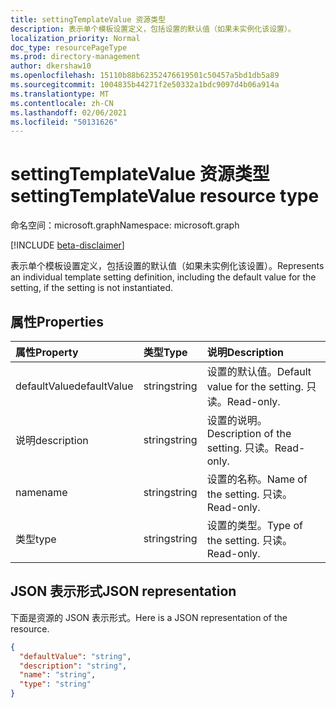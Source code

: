 ```yaml
---
title: settingTemplateValue 资源类型
description: 表示单个模板设置定义，包括设置的默认值（如果未实例化该设置）。
localization_priority: Normal
doc_type: resourcePageType
ms.prod: directory-management
author: dkershaw10
ms.openlocfilehash: 15110b88b62352476619501c50457a5bd1db5a89
ms.sourcegitcommit: 1004835b44271f2e50332a1bdc9097d4b06a914a
ms.translationtype: MT
ms.contentlocale: zh-CN
ms.lasthandoff: 02/06/2021
ms.locfileid: "50131626"
---
```

# <a name="settingtemplatevalue-resource-type"></a><span data-ttu-id="f0e79-103">settingTemplateValue 资源类型</span><span class="sxs-lookup"><span data-stu-id="f0e79-103">settingTemplateValue resource type</span></span>

<span data-ttu-id="f0e79-104">命名空间：microsoft.graph</span><span class="sxs-lookup"><span data-stu-id="f0e79-104">Namespace: microsoft.graph</span></span>

[!INCLUDE [beta-disclaimer](../../includes/beta-disclaimer.md)]

<span data-ttu-id="f0e79-105">表示单个模板设置定义，包括设置的默认值（如果未实例化该设置）。</span><span class="sxs-lookup"><span data-stu-id="f0e79-105">Represents an individual template setting definition, including the default value for the setting, if the setting is not instantiated.</span></span>


## <a name="properties"></a><span data-ttu-id="f0e79-106">属性</span><span class="sxs-lookup"><span data-stu-id="f0e79-106">Properties</span></span>
| <span data-ttu-id="f0e79-107">属性</span><span class="sxs-lookup"><span data-stu-id="f0e79-107">Property</span></span>     | <span data-ttu-id="f0e79-108">类型</span><span class="sxs-lookup"><span data-stu-id="f0e79-108">Type</span></span>   |<span data-ttu-id="f0e79-109">说明</span><span class="sxs-lookup"><span data-stu-id="f0e79-109">Description</span></span>|
|:---------------|:--------|:----------|
|<span data-ttu-id="f0e79-110">defaultValue</span><span class="sxs-lookup"><span data-stu-id="f0e79-110">defaultValue</span></span>|<span data-ttu-id="f0e79-111">string</span><span class="sxs-lookup"><span data-stu-id="f0e79-111">string</span></span>|<span data-ttu-id="f0e79-112">设置的默认值。</span><span class="sxs-lookup"><span data-stu-id="f0e79-112">Default value for the setting.</span></span> <span data-ttu-id="f0e79-113">只读。</span><span class="sxs-lookup"><span data-stu-id="f0e79-113">Read-only.</span></span>|
|<span data-ttu-id="f0e79-114">说明</span><span class="sxs-lookup"><span data-stu-id="f0e79-114">description</span></span>|<span data-ttu-id="f0e79-115">string</span><span class="sxs-lookup"><span data-stu-id="f0e79-115">string</span></span>|<span data-ttu-id="f0e79-116">设置的说明。</span><span class="sxs-lookup"><span data-stu-id="f0e79-116">Description of the setting.</span></span> <span data-ttu-id="f0e79-117">只读。</span><span class="sxs-lookup"><span data-stu-id="f0e79-117">Read-only.</span></span>|
|<span data-ttu-id="f0e79-118">name</span><span class="sxs-lookup"><span data-stu-id="f0e79-118">name</span></span>|<span data-ttu-id="f0e79-119">string</span><span class="sxs-lookup"><span data-stu-id="f0e79-119">string</span></span>|<span data-ttu-id="f0e79-120">设置的名称。</span><span class="sxs-lookup"><span data-stu-id="f0e79-120">Name of the setting.</span></span> <span data-ttu-id="f0e79-121">只读。</span><span class="sxs-lookup"><span data-stu-id="f0e79-121">Read-only.</span></span>|
|<span data-ttu-id="f0e79-122">类型</span><span class="sxs-lookup"><span data-stu-id="f0e79-122">type</span></span>|<span data-ttu-id="f0e79-123">string</span><span class="sxs-lookup"><span data-stu-id="f0e79-123">string</span></span>|<span data-ttu-id="f0e79-124">设置的类型。</span><span class="sxs-lookup"><span data-stu-id="f0e79-124">Type of the setting.</span></span> <span data-ttu-id="f0e79-125">只读。</span><span class="sxs-lookup"><span data-stu-id="f0e79-125">Read-only.</span></span>|

## <a name="json-representation"></a><span data-ttu-id="f0e79-126">JSON 表示形式</span><span class="sxs-lookup"><span data-stu-id="f0e79-126">JSON representation</span></span>

<span data-ttu-id="f0e79-127">下面是资源的 JSON 表示形式。</span><span class="sxs-lookup"><span data-stu-id="f0e79-127">Here is a JSON representation of the resource.</span></span>

<!-- {
  "blockType": "resource",
  "optionalProperties": [

  ],
  "@odata.type": "microsoft.graph.settingTemplateValue"
}-->

```json
{
  "defaultValue": "string",
  "description": "string",
  "name": "string",
  "type": "string"
}

```

<!-- uuid: 8fcb5dbc-d5aa-4681-8e31-b001d5168d79
2015-10-25 14:57:30 UTC -->
<!--
{
  "type": "#page.annotation",
  "description": "settingTemplateValue resource",
  "keywords": "",
  "section": "documentation",
  "tocPath": "",
  "suppressions": []
}
-->


